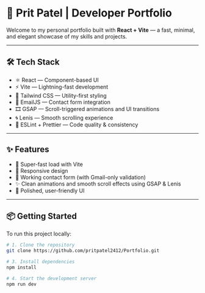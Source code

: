# 🚀 Prit Patel | Developer Portfolio

Welcome to my personal portfolio built with **React + Vite** — a fast, minimal, and elegant showcase of my skills and projects.

---

## 🛠 Tech Stack

* ⚛️ React — Component-based UI
* ⚡ Vite — Lightning-fast development
* 🎨 Tailwind CSS — Utility-first styling
* 💌 EmailJS — Contact form integration
* 🎞️ GSAP — Scroll-triggered animations and UI transitions
* 🌀 Lenis — Smooth scrolling experience
* 🧼 ESLint + Prettier — Code quality & consistency

---

## ✨ Features

* 🚀 Super-fast load with Vite
* 📱 Responsive design
* 💬 Working contact form (with Gmail-only validation)
* ✨ Clean animations and smooth scroll effects using GSAP & Lenis
* 🎯 Polished, user-friendly UI

---

## 📦 Getting Started

To run this project locally:

```bash
# 1. Clone the repository
git clone https://github.com/pritpatel2412/Portfolio.git

# 3. Install dependencies
npm install

# 4. Start the development server
npm run dev
```
